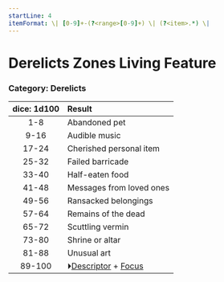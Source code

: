 ```yaml
---
startLine: 4
itemFormat: \| [0-9]+-(?<range>[0-9]+) \| (?<item>.*) \|
---
```

# Derelicts Zones Living Feature
### Category: Derelicts

| dice: 1d100 | Result |
|:----:|:-------|
| 1-8 | Abandoned pet |
| 9-16 | Audible music |
| 17-24 | Cherished personal item |
| 25-32 | Failed barricade |
| 33-40 | Half-eaten food |
| 41-48 | Messages from loved ones |
| 49-56 | Ransacked belongings |
| 57-64 | Remains of the dead |
| 65-72 | Scuttling vermin |
| 73-80 | Shrine or altar |
| 81-88 | Unusual art |
| 89-100 | ⏵[Descriptor](Core_Descriptor.md) + [Focus](Core_Focus.md) |
